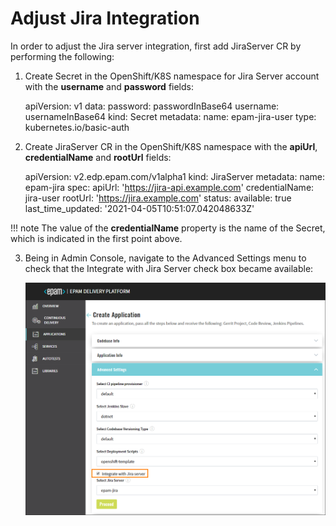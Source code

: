 # Adjust Jira Integration

In order to adjust the Jira server integration, first add JiraServer CR by performing the following:

1. Create Secret in the OpenShift/K8S namespace for Jira Server account with the **username** and **password** fields:

      apiVersion: v1
      data:
        password: passwordInBase64
        username: usernameInBase64
      kind: Secret
      metadata:
        name: epam-jira-user
      type: kubernetes.io/basic-auth

2. Create JiraServer CR in the OpenShift/K8S namespace with the **apiUrl**, **credentialName** and **rootUrl** fields:

      apiVersion: v2.edp.epam.com/v1alpha1
      kind: JiraServer
      metadata:
        name: epam-jira
      spec:
        apiUrl: 'https://jira-api.example.com'
        credentialName: jira-user
        rootUrl: 'https://jira.example.com'
      status:
        available: true
        last_time_updated: '2021-04-05T10:51:07.042048633Z'

  !!! note
      The value of the **credentialName** property is the name of the Secret, which is indicated in the first point above.

3. Being in Admin Console, navigate to the Advanced Settings menu to check that the Integrate with Jira Server check box became available:

    ![jira-server-integration](../assets/operator-guide/jira_integration_ac.png "jira-server-integration")
